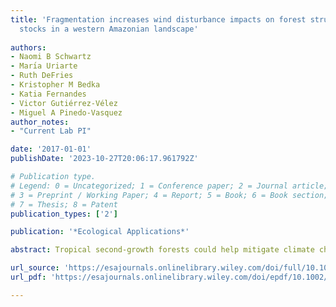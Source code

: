 ```yaml
---
title: 'Fragmentation increases wind disturbance impacts on forest structure and carbon
  stocks in a western Amazonian landscape'
  
authors:
- Naomi B Schwartz
- Marı́a Uriarte
- Ruth DeFries
- Kristopher M Bedka
- Katia Fernandes
- Victor Gutiérrez-Vélez
- Miguel A Pinedo-Vasquez
author_notes:
- "Current Lab PI"

date: '2017-01-01'
publishDate: '2023-10-27T20:06:17.961792Z'

# Publication type.
# Legend: 0 = Uncategorized; 1 = Conference paper; 2 = Journal article;
# 3 = Preprint / Working Paper; 4 = Report; 5 = Book; 6 = Book section;
# 7 = Thesis; 8 = Patent
publication_types: ['2']

publication: '*Ecological Applications*'

abstract: Tropical second‐growth forests could help mitigate climate change, but the degree to which their carbon potential is achieved will depend on exposure to disturbance. Wind disturbance is common in tropical forests, shaping structure, composition, and function, and influencing successional trajectories. However, little is known about the impacts of extreme winds on second‐growth forests in fragmented landscapes, though these ecosystems are often located in mosaics of forest, pasture, cropland, and other land cover types. Indirect evidence suggests that fragmentation increases risk of wind damage in tropical forests, but no studies have found such impacts following severe storms. In this study, we ask whether fragmentation and forest type (old vs. second growth) were associated with variation in wind damage after a severe convective storm in a fragmented production landscape in western Amazonia. We applied linear spectral unmixing to Landsat 8 imagery from before and after the storm, and combined it with field observations of damage to map wind effects on forest structure and biomass. We also used Landsat 8 imagery to map land cover with the goals of identifying old‐ and second‐growth forest and characterizing fragmentation. We used these data to assess variation in wind disturbance across 95,596 ha of forest, distributed over 6,110 patches. We find that fragmentation is significantly associated with wind damage, with damage severity higher at forest edges and in edgier, more isolated patches. Damage was also more severe in old‐growth than in second‐growth forests, but this effect was weaker than that of fragmentation. These results illustrate the importance of considering landscape context in planning tropical forest restoration and natural regeneration projects. Assessments of long‐term carbon sequestration potential need to consider spatial variation in disturbance exposure. Where risk of extreme winds is high, minimizing fragmentation and isolation could increase carbon sequestration potential.

url_source: 'https://esajournals.onlinelibrary.wiley.com/doi/full/10.1002/eap.1576'
url_pdf: 'https://esajournals.onlinelibrary.wiley.com/doi/epdf/10.1002/eap.1576'

---
```

